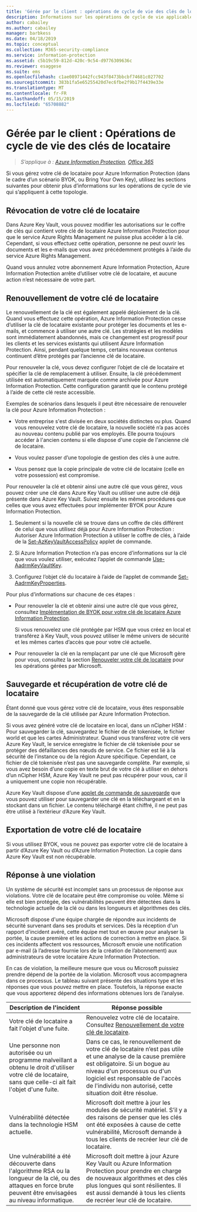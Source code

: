 ```yaml
---
title: 'Gérée par le client : opérations de cycle de vie des clés de locataires AIP'
description: Informations sur les opérations de cycle de vie applicables si vous gérez votre clé de locataire pour Azure Information Protection (dans le cadre d’un scénario BYOK, ou Bring Your Own Key).
author: cabailey
ms.author: cabailey
manager: barbkess
ms.date: 04/18/2019
ms.topic: conceptual
ms.collection: M365-security-compliance
ms.service: information-protection
ms.assetid: c5b19c59-812d-420c-9c54-d9776309636c
ms.reviewer: esaggese
ms.suite: ems
ms.openlocfilehash: c1ae08971442fcc943f8473bbcbf74681c027702
ms.sourcegitcommit: 383b1fa5e65255420d7ec6fbe2f9b17f4439e33e
ms.translationtype: MT
ms.contentlocale: fr-FR
ms.lasthandoff: 05/15/2019
ms.locfileid: "65708882"
---
```

# <a name="customer-managed-tenant-key-life-cycle-operations"></a>Gérée par le client : Opérations de cycle de vie des clés de locataire

>*S’applique à : [Azure Information Protection](https://azure.microsoft.com/pricing/details/information-protection), [Office 365](https://download.microsoft.com/download/E/C/F/ECF42E71-4EC0-48FF-AA00-577AC14D5B5C/Azure_Information_Protection_licensing_datasheet_EN-US.pdf)*

Si vous gérez votre clé de locataire pour Azure Information Protection (dans le cadre d’un scénario BYOK, ou Bring Your Own Key), utilisez les sections suivantes pour obtenir plus d’informations sur les opérations de cycle de vie qui s’appliquent à cette topologie.

## <a name="revoke-your-tenant-key"></a>Révocation de votre clé de locataire
Dans Azure Key Vault, vous pouvez modifier les autorisations sur le coffre de clés qui contient votre clé de locataire Azure Information Protection pour que le service Azure Rights Management ne puisse plus accéder à la clé. Cependant, si vous effectuez cette opération, personne ne peut ouvrir les documents et les e-mails que vous avez précédemment protégés à l’aide du service Azure Rights Management.

Quand vous annulez votre abonnement Azure Information Protection, Azure Information Protection arrête d’utiliser votre clé de locataire, et aucune action n’est nécessaire de votre part.

## <a name="rekey-your-tenant-key"></a>Renouvellement de votre clé de locataire
Le renouvellement de la clé est également appelé déploiement de la clé. Quand vous effectuez cette opération, Azure Information Protection cesse d’utiliser la clé de locataire existante pour protéger les documents et les e-mails, et commence à utiliser une autre clé. Les stratégies et les modèles sont immédiatement abandonnés, mais ce changement est progressif pour les clients et les services existants qui utilisent Azure Information Protection. Ainsi, pendant quelque temps, certains nouveaux contenus continuent d’être protégés par l’ancienne clé de locataire.

Pour renouveler la clé, vous devez configurer l’objet de clé de locataire et spécifier la clé de remplacement à utiliser. Ensuite, la clé précédemment utilisée est automatiquement marquée comme archivée pour Azure Information Protection. Cette configuration garantit que le contenu protégé à l’aide de cette clé reste accessible.

Exemples de scénarios dans lesquels il peut être nécessaire de renouveler la clé pour Azure Information Protection :

- Votre entreprise s'est divisée en deux sociétés distinctes ou plus. Quand vous renouvelez votre clé de locataire, la nouvelle société n’a pas accès au nouveau contenu publié par vos employés. Elle pourra toujours accéder à l'ancien contenu si elle dispose d'une copie de l'ancienne clé de locataire.

- Vous voulez passer d’une topologie de gestion des clés à une autre. 

- Vous pensez que la copie principale de votre clé de locataire (celle en votre possession) est compromise.

Pour renouveler la clé et obtenir ainsi une autre clé que vous gérez, vous pouvez créer une clé dans Azure Key Vault ou utiliser une autre clé déjà présente dans Azure Key Vault. Suivez ensuite les mêmes procédures que celles que vous avez effectuées pour implémenter BYOK pour Azure Information Protection. 

1. Seulement si la nouvelle clé se trouve dans un coffre de clés différent de celui que vous utilisez déjà pour Azure Information Protection : Autoriser Azure Information Protection à utiliser le coffre de clés, à l’aide de la [Set-AzKeyVaultAccessPolicy](/powershell/module/az.keyvault/set-azkeyvaultaccesspolicy) applet de commande.

2. Si Azure Information Protection n’a pas encore d’informations sur la clé que vous voulez utiliser, exécutez l’applet de commande [Use-AadrmKeyVaultKey](/powershell/module/aadrm/use-aadrmkeyvaultkey).

3. Configurez l’objet clé du locataire à l’aide de l’applet de commande [Set-AadrmKeyProperties](/powershell/module/aadrm/set-aadrmkeyproperties).

Pour plus d’informations sur chacune de ces étapes :

- Pour renouveler la clé et obtenir ainsi une autre clé que vous gérez, consultez [Implémentation de BYOK pour votre clé de locataire Azure Information Protection](plan-implement-tenant-key.md#implementing-byok-for-your-azure-information-protection-tenant-key).
    
    Si vous renouvelez une clé protégée par HSM que vous créez en local et transférez à Key Vault, vous pouvez utiliser le même univers de sécurité et les mêmes cartes d’accès que pour votre clé actuelle.

- Pour renouveler la clé en la remplaçant par une clé que Microsoft gère pour vous, consultez la section [Renouveler votre clé de locataire](operations-microsoft-managed-tenant-key.md#rekey-your-tenant-key) pour les opérations gérées par Microsoft.

## <a name="backup-and-recover-your-tenant-key"></a>Sauvegarde et récupération de votre clé de locataire
Étant donné que vous gérez votre clé de locataire, vous êtes responsable de la sauvegarde de la clé utilisée par Azure Information Protection. 

Si vous avez généré votre clé de locataire en local, dans un nCipher HSM : Pour sauvegarder la clé, sauvegardez le fichier de clé tokenisée, le fichier world et que les cartes Administrateur. Quand vous transférez votre clé vers Azure Key Vault, le service enregistre le fichier de clé tokenisée pour se protéger des défaillances des nœuds de service. Ce fichier est lié à la sécurité de l’instance ou de la région Azure spécifique. Cependant, ce fichier de clé tokenisée n’est pas une sauvegarde complète. Par exemple, si vous avez besoin d’une copie en texte brut de votre clé à utiliser en dehors d’un nCipher HSM, Azure Key Vault ne peut pas récupérer pour vous, car il a uniquement une copie non récupérable.

Azure Key Vault dispose d’une [applet de commande de sauvegarde](/powershell/module/az.keyvault/backup-azkeyvaultkey) que vous pouvez utiliser pour sauvegarder une clé en la téléchargeant et en la stockant dans un fichier. Le contenu téléchargé étant chiffré, il ne peut pas être utilisé à l’extérieur d’Azure Key Vault. 

## <a name="export-your-tenant-key"></a>Exportation de votre clé de locataire
Si vous utilisez BYOK, vous ne pouvez pas exporter votre clé de locataire à partir d’Azure Key Vault ou d’Azure Information Protection. La copie dans Azure Key Vault est non récupérable. 

## <a name="respond-to-a-breach"></a>Réponse à une violation
Un système de sécurité est incomplet sans un processus de réponse aux violations. Votre clé de locataire peut être compromise ou volée. Même si elle est bien protégée, des vulnérabilités peuvent être détectées dans la technologie actuelle de la clé ou dans les longueurs et algorithmes des clés.

Microsoft dispose d'une équipe chargée de répondre aux incidents de sécurité survenant dans ses produits et services. Dès la réception d'un rapport d'incident avéré, cette équipe met tout en œuvre pour analyser la portée, la cause première et les actions de correction à mettre en place. Si ces incidents affectent vos ressources, Microsoft envoie une notification par e-mail (à l’adresse fournie lors de la création de l’abonnement) aux administrateurs de votre locataire Azure Information Protection.

En cas de violation, la meilleure mesure que vous ou Microsoft puissiez prendre dépend de la portée de la violation. Microsoft vous accompagnera dans ce processus. Le tableau suivant présente des situations type et les réponses que vous pouvez mettre en place. Toutefois, la réponse exacte que vous apporterez dépend des informations obtenues lors de l’analyse.

|Description de l'incident|Réponse possible|
|------------------------|-------------------|
|Votre clé de locataire a fait l'objet d'une fuite.|Renouvelez votre clé de locataire. Consultez [Renouvellement de votre clé de locataire](#rekey-your-tenant-key).|
|Une personne non autorisée ou un programme malveillant a obtenu le droit d'utiliser votre clé de locataire, sans que celle-ci ait fait l'objet d'une fuite.|Dans ce cas, le renouvellement de votre clé de locataire n’est pas utile et une analyse de la cause première est obligatoire. Si un bogue au niveau d'un processus ou d'un logiciel est responsable de l'accès de l'individu non autorisé, cette situation doit être résolue.|
|Vulnérabilité détectée dans la technologie HSM actuelle.|Microsoft doit mettre à jour les modules de sécurité matériel. S’il y a des raisons de penser que les clés ont été exposées à cause de cette vulnérabilité, Microsoft demande à tous les clients de recréer leur clé de locataire.|
|Une vulnérabilité a été découverte dans l'algorithme RSA ou la longueur de la clé, ou des attaques en force brute peuvent être envisagées au niveau informatique.|Microsoft doit mettre à jour Azure Key Vault ou Azure Information Protection pour prendre en charge de nouveaux algorithmes et des clés plus longues qui sont résilientes. Il est aussi demandé à tous les clients de recréer leur clé de locataire.|
